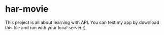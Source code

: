 # har-movie
This project is all about learning with API. You can test my app by download this file and run with your local server :)
